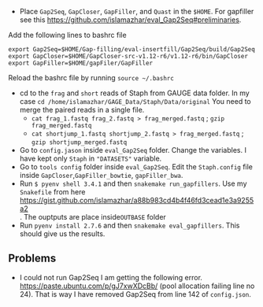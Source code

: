 - Place `Gap2Seq`, `GapCloser`, `GapFiller`, and `Quast` in the `$HOME`. 
For gapfiller see this https://github.com/islamazhar/eval_Gap2Seq#preliminaries.

Add the following lines to bashrc file

    export Gap2Seq=$HOME/Gap-filling/eval-insertfill/Gap2Seq/build/Gap2Seq
    export GapCloser=$HOME/GapCloser-src-v1.12-r6/v1.12-r6/bin/GapCloser
    export GapFiller=$HOME/gapFiler/GapFiller


   Reload the bashrc file by running `source ~/.bashrc`
- cd to the `frag` and `short` reads of Staph from GAUGE data folder. In my case `cd /home/islamazhar/GAGE_Data/Staph/Data/original`
You need to merge the paired reads in a single file.
    - `cat frag_1.fastq frag_2.fastq > frag_merged.fastq` ;  `gzip frag_merged.fastq`
    -  `cat shortjump_1.fastq shortjump_2.fastq > frag_merged.fastq` ;  `gzip shortjump_merged.fastq`
- Go to `config.jason` inside `eval_Gap2Seq` folder. Change the variables. I have kept only `Staph` in `"DATASETS"` variable.
- Go to `tools config` folder inside `eval_Gap2Seq`. Edit the `Staph.config` file inside `GapCloser`,`GapFiller_bowtie`, `gapFiller_bwa`.
- Run `$ pyenv shell 3.4.1` and then `snakemake run_gapfillers`. Use my `Snakefile` from here https://gist.github.com/islamazhar/a88b983cd4b4f46fd3cead1e3a9255a2  
. The ouptputs are place inside`OUTBASE` folder
-  Run `pyenv install 2.7.6` and then `snakemake eval_gapfillers`. This should give us the results.

## Problems
- I could not run Gap2Seq I am getting the following error. https://paste.ubuntu.com/p/gJ7xwXDcBb/ (pool allocation failing line no 24).
That is way I have removed Gap2Seq from line 142 of `config.json`.
